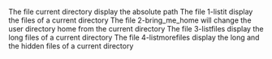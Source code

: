 The file current directory display the absolute path
The file 1-listit display the files of a current directory
The file 2-bring_me_home will change the user directory home from the current directory
The file 3-listfiles display the long files of a current directory
The file 4-listmorefiles display the long  and the hidden files of a current directory
